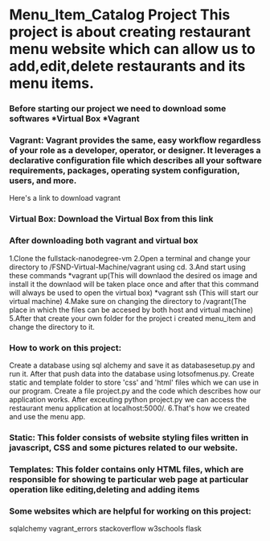 # Menu_Item_Catalog Project This project is about creating restaurant menu website which can allow us to add,edit,delete restaurants and its menu items.

### Before starting our project we need to download some softwares *Virtual Box *Vagrant

### Vagrant: Vagrant provides the same, easy workflow regardless of your role as a developer, operator, or designer. It leverages a declarative configuration file which describes all your software requirements, packages, operating system configuration, users, and more.

Here's a link to download vagrant

### Virtual Box: Download the Virtual Box from this link

### After downloading both vagrant and virtual box

 1.Clone the fullstack-nanodegree-vm
 2.Open a terminal and change your directory to /FSND-Virtual-Machine/vagrant using cd. 
 3.And start using these commands *vagrant up(This will downlaod the desired os image and
  install it the downlaod will be taken place once and after that this command will always be used to open the virtual box) *vagrant ssh (This will   start our virtual machine) 
 4.Make sure on changing the directory to /vagrant(The place in which the files can be accesed by both host and virtual machine) 
 5.After that create   your own folder for the project i created menu_item and change the directory to it.
### How to work on this project:

Create a database using sql alchemy and save it as databasesetup.py and run it.
After that push data into the database using lotsofmenus.py.
Create static and template folder to store 'css' and 'html' files which we can use in our program.
Create a file project.py and the code which describes how our application works.
After exceuting python project.py we can access the restaurant menu application at localhost:5000/. 
6.That's how we created and use the menu app.
  ### Static: This folder consists of website styling files written in javascript, CSS and some pictures related to our website.

  ### Templates: This folder contains only HTML files, which are responsible for showing te particular web page at particular operation like                 editing,deleting and adding items

### Some websites which are helpful for working on this project:
sqlalchemy
vagrant_errors
stackoverflow
w3schools
flask
